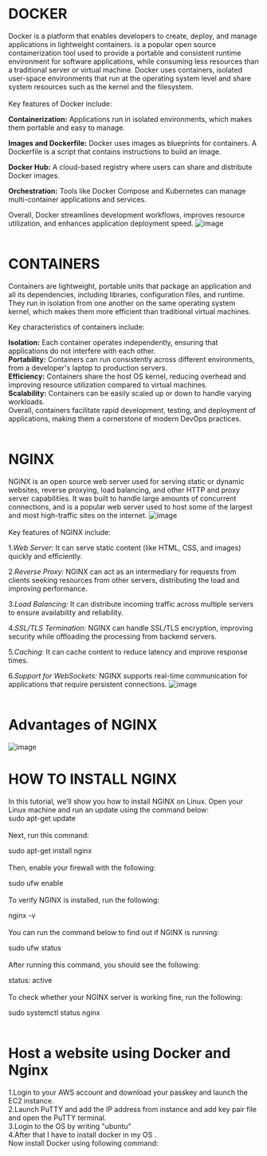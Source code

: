 # DOCKER
Docker is a platform that enables developers to create, deploy, and manage applications in lightweight containers. is a popular open source containerization tool used to provide a portable and consistent runtime environment for software applications, while consuming less resources than a traditional server or virtual machine. Docker uses containers, isolated user-space environments that run at the operating system level and share system resources such as the kernel and the filesystem.
<br>
<br>
Key features of Docker include:

**Containerization:** Applications run in isolated environments, which makes them portable and easy to manage.

**Images and Dockerfile:** Docker uses images as blueprints for containers. A Dockerfile is a script that contains instructions to build an image.

**Docker Hub:** A cloud-based registry where users can share and distribute Docker images.

**Orchestration:** Tools like Docker Compose and Kubernetes can manage multi-container applications and services.

Overall, Docker streamlines development workflows, improves resource utilization, and enhances application deployment speed.
![image](https://github.com/user-attachments/assets/180efde6-39b6-4834-9d12-451e1aa9d1b4)
<br>
<br>
# CONTAINERS
Containers are lightweight, portable units that package an application and all its dependencies, including libraries, configuration files, and runtime. They run in isolation from one another on the same operating system kernel, which makes them more efficient than traditional virtual machines.

Key characteristics of containers include:

**Isolation:** Each container operates independently, ensuring that applications do not interfere with each other.
<br>
**Portability:** Containers can run consistently across different environments, from a developer's laptop to production servers.
<br>
**Efficiency:** Containers share the host OS kernel, reducing overhead and improving resource utilization compared to virtual machines.
<br>
**Scalability:** Containers can be easily scaled up or down to handle varying workloads.
<br>
Overall, containers facilitate rapid development, testing, and deployment of applications, making them a cornerstone of modern DevOps practices.
<br>
<br>
# NGINX
NGINX is an open source web server used for serving static or dynamic websites, reverse proxying, load balancing, and other HTTP and proxy server capabilities. It was built to handle large amounts of concurrent connections, and is a popular web server used to host some of the largest and most high-traffic sites on the internet.
![image](https://github.com/user-attachments/assets/d5ae01a0-774f-4a84-8999-6e49c2fe3ca9)
<br>
<br>
Key features of NGINX include:

1.*Web Server:* It can serve static content (like HTML, CSS, and images) quickly and efficiently.

2.*Reverse Proxy:* NGINX can act as an intermediary for requests from clients seeking resources from other servers, distributing the load and improving performance.

3.*Load Balancing:* It can distribute incoming traffic across multiple servers to ensure availability and reliability.

4.*SSL/TLS Termination:* NGINX can handle SSL/TLS encryption, improving security while offloading the processing from backend servers.

5.*Caching:* It can cache content to reduce latency and improve response times.

6.*Support for WebSockets:* NGINX supports real-time communication for applications that require persistent connections.
![image](https://github.com/user-attachments/assets/1eb25173-363a-4251-87d7-28419734e994)
<br><br>
# Advantages of NGINX
![image](https://github.com/user-attachments/assets/361486c1-b572-4b52-9b9f-d3ed6df6e333)
<br>
# HOW TO INSTALL NGINX
In this tutorial, we’ll show you how to install NGINX on Linux. Open your Linux machine and run an update using the command below:
<br>
sudo apt-get update
<br>
<br>
Next, run this command:

sudo apt-get install nginx
<br><br>
Then, enable your firewall with the following:

sudo ufw enable
<br><br>
To verify NGINX is installed, run the following:

nginx -v
<br><br>
You can run the command below to find out if NGINX is running:

sudo ufw status
<br><br>
After running this command, you should see the following:

status: active
<br><br>
To check whether your NGINX server is working fine, run the following:

sudo systemctl status nginx
<br><br>
# Host a website using Docker and Nginx
1.Login to your AWS account and download your passkey and launch the EC2 instance.
<BR>
2.Launch PuTTY and add the IP address from instance and add key pair file and open the PuTTY terminal.
<BR>
3.Login to the OS by writing "ubuntu"
<BR>
4.After that I have to install docker in my OS .
<BR>
Now install Docker using following command:
<BR>
















